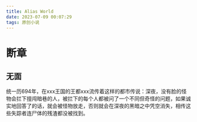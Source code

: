 ```yaml
---
title: Alias World
date: 2023-07-09 00:07:29
tags: 原创小说
---
```


# 断章

## 无面

统一历694年，在xxx王国的王都xxx流传着这样的都市传说：深夜，没有脸的怪物会拦下擅闯暗巷的人，被拦下的每个人都被问了一个不同但奇怪的问题，如果诚实地回答了的话，就会被怪物放走，否则就会在深夜的黑暗之中凭空消失，相传这些失踪者连尸体的残渣都没被找到。


